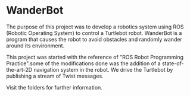 # WanderBot

The purpose of this  project was to develop a robotics system using ROS (Robotic Operating System) to control a Turtlebot robot. WanderBot is a program that causes the robot to avoid obstacles and randomly wander around its environment.

This project was started with the reference of "ROS Robot Programming Practice".some of the modifications done was the addition of a state-of-the-art-2D navigation system in the robot. We drive the  Turtlebot by publishing a stream of Twist  messages.

Visit the folders for further information.
